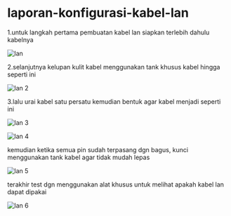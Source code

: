 # laporan-konfigurasi-kabel-lan

1.untuk langkah pertama pembuatan kabel lan siapkan terlebih dahulu kabelnya

![lan](https://github.com/faisalbinta29/laporan-konfigurasi-kabel-lan/assets/151717525/8622f6b9-79ba-43d3-832e-70f689001e58)

2.selanjutnya kelupan kulit kabel menggunakan tank khusus kabel hingga seperti ini

![lan 2](https://github.com/faisalbinta29/laporan-konfigurasi-kabel-lan/assets/151717525/e28eb2f3-7a6c-4097-8587-7efcc4eb2ea2)

3.lalu urai kabel satu persatu kemudian bentuk agar kabel menjadi seperti ini 

![lan 3](https://github.com/faisalbinta29/laporan-konfigurasi-kabel-lan/assets/151717525/9d067751-83b6-43ae-937e-938969fec172)

![lan 4](https://github.com/faisalbinta29/laporan-konfigurasi-kabel-lan/assets/151717525/2d6389db-6c1c-415c-a741-313ed8faad63)

kemudian ketika semua pin sudah terpasang dgn bagus, kunci menggunakan tank kabel agar tidak mudah lepas

![lan 5](https://github.com/faisalbinta29/laporan-konfigurasi-kabel-lan/assets/151717525/abb203e0-02de-4cda-a8c1-2d1a185f6328)

terakhir test dgn menggunakan alat khusus untuk melihat apakah kabel lan dapat dipakai

![lan 6](https://github.com/faisalbinta29/laporan-konfigurasi-kabel-lan/assets/151717525/271a611e-9f4c-4916-aad1-83d6a7858296)




